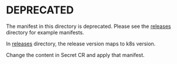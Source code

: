 # DEPRECATED

The manifest in this directory is deprecated. Please see the [releases](/releases) directory for example manifests.

In [releases](/releases) directory, the release version maps to k8s version.

Change the content in Secret CR and apply that manifest.
